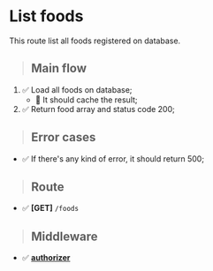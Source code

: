 # List foods
This route list all foods registered on database.

> ## Main flow
1. ✅ Load all foods on database;
    - 🚫 It should cache the result;
2. ✅ Return food array and status code 200;

> ## Error cases
- ✅ If there's any kind of error, it should return 500;

> ## Route
- ✅ **[GET]** `/foods`

> ## Middleware
- ✅ [**authorizer**](../../auth/login/authorizer.md)